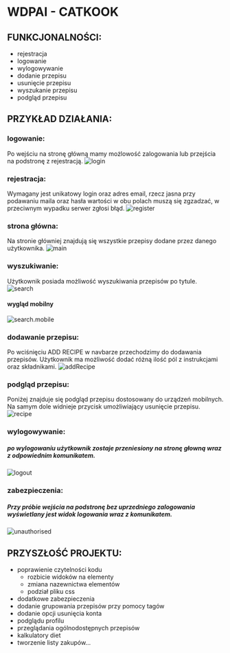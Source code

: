 # WDPAI - CATKOOK

## FUNKCJONALNOŚCI:
- rejestracja
- logowanie
- wylogowywanie
- dodanie przepisu
- usunięcie przepisu
- wyszukanie przepisu
- podgląd przepisu
## PRZYKŁAD DZIAŁANIA:
### logowanie:
Po wejściu na stronę główną mamy możlowość zalogowania lub przejścia na podstronę z rejestracją.
![login](login.png)
### rejestracja:
Wymagany jest unikatowy login oraz adres email, rzecz jasna przy podawaniu maila oraz hasła wartości w obu polach muszą się zgzadzać, w przeciwnym wypadku serwer zgłosi błąd.
![register](register.png)
### strona główna:
Na stronie główniej znajdują się wszystkie przepisy dodane przez danego użytkownika.
![main](main.png)
### wyszukiwanie:
Użytkownik posiada możliwość wyszukiwania przepisów po tytule.
![search](search.png)
#### wygląd mobilny
![search.mobile](search.mobile.png)
### dodawanie przepisu:
Po wciśnięciu ADD RECIPE w navbarze przechodzimy do dodawania przepisów. Użytkownik ma możliwość dodać różną ilość pól z instrukcjami oraz składnikami.
![addRecipe](addRecipe.png)
### podgląd przepisu:
Poniżej znajduje się podgląd przepisu dostosowany do urządzeń mobilnych. Na samym dole widnieje przycisk umożliwiający usunięcie przepisu.
![recipe](recipe.mobile.png)
### wylogowywanie:
##### po wylogowaniu użytkownik zostaje przeniesiony na stronę głowną wraz z odpowiednim komunikatem.
![logout](logout.png)
### zabezpieczenia:
##### Przy próbie wejścia na podstronę bez uprzedniego zalogowania wyświetlany jest widok logowania wraz z komunikatem.
![unauthorised](unauthorised.png)
## PRZYSZŁOŚĆ PROJEKTU:
- poprawienie czytelności kodu
  - rozbicie widoków na elementy
  - zmiana nazewnictwa elementów
  - podział pliku css
- dodatkowe zabezpieczenia
- dodanie grupowania przepisów przy pomocy tagów
- dodanie opcji usunięcia konta
- podglądu profilu
- przeglądania ogólnodostępnych przepisów
- kalkulatory diet
- tworzenie listy zakupów...

